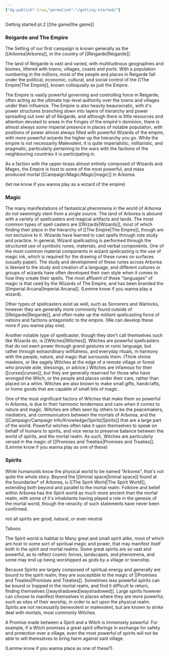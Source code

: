 ```yaml
---
{"dg-publish":true,"permalink":"/getting-started/"}
---
```



Getting started pt.2 [[the game\|the game]]

### Reigarde and The Empire

The Setting of our first campaign is known generally as the [[Arborea\|Arborea]], in the country of [[Reigarde\|Reigarde]]. 

The land of Reigarde is vast and varied, with multitudinous geographies and biomes, littered with towns, villages, coasts and ports. With a population numbering in the millions, most of the people and places in Reigarde fall under the political, economic, cultural, and social control of the [[The Empire\|The Empire]], known colloquially as just the Empire. 

The Empire is vastly powerful governing and controlling force in Reigarde, often acting as the ultimate top-level authority over the towns and villages under their influence. The Empire is also heavily beaurocratic, with it's power structures branching down into layers of hierarchy and power spreading out over all of Reigarde, and although there is little resources and attention devoted to areas in the fringes of the empire's dominion, there is almost always *some* imperial presence in places of notable population, with positions of power almost always filled with powerful Wizards of the empire, with more powerful wizards the higher up the hierarchy you go. While the empire is not necessarily Malevolent, it is quite imperialistic, militaristic, and pragmatic, particularly pertaining to the wars with the factions of the neighbouring countries it is participating in. 

As a faction with the upper-brass almost entirely composed of Wizards and Mages, the Empire is host to some of the most powerful, and mass produced mortal [[Campaign/Magic/Magic\|magic]] in Arborea. 

(let me know if you wanna play as a wizard of the empire)

### Magic

The many manifestations of fantastical phenomena in the world of Arborea do not seemingly stem from a single source. The land of Arborea is abound with a variety of spellcasters and magical artifacts and lands. The most common types of spell casters are [[Wizards\|Wizards]], most of which finding their place in the hierarchy of [[The Empire\|The Empire]], though are not exclusive to it. Wizards have learned to cast spells through rote study and practice. In general, Wizard spellcasting is performed through the structured use of symbolic runes, materials, and verbal components. One of the most common material components in wizard spellcasting is the use of magic ink, which is required for the drawing of these runes on surfaces (usually paper). The study and development of these runes across Arborea is likened to the study and creation of a language, and different cultures or groups of wizards have often developed their own style when it comes to how they create their spells. The most affluent of these "languages" of magic is that used by the Wizards of The Empire, and has been branded the [[Imperial Arcana\|Imperial Arcana]].  (Lemme know if you wanna play a wizard).

Other types of spellcasters exist as well, such as Sorcerers and Warlocks, however they are generally more commonly found outside of [[Reigarde\|Reigarde]], and often make up the militant spellcasting force of nations and factions antagonistic to the empire. (We can develop these more if you wanna play one).

Another notable type of spellcaster, though they don't call themselves such like Wizards do, is [[Witches\|Witches]]. Witches are powerful spellcasters that do not exert power through grand gestures or runic language, but rather through extraordinary willfulness, and everyday rituals, in harmony with the people, nature, and magic that surrounds them. (Think shrine maidens, or like sagely Witches at the edge of a remote village or forest who provide aide, blessings, or advice.) Witches are infamous for their [[curses\|curses]], but they are generally reserved for those who have wronged the Witch, or the people and places under their care, rather than placed on a whim. Witches are also known to make small gifts, handcrafts, or home goods that are capable of small bits of magic.

One of the most significant factors of Witches that make them so powerful in Arborea, is due to their harmonic tenderness and care when it comes to nature and magic. Witches are often seen by others to be the peacemakers, mediators, and communicators between the mortals of Arborea, and the [[Campaign/Campaign Info/Knowledge/Spirits\|Spirits]] that are a large part of the world. Powerful witches often take it upon themselves to speak on behalf of humans to spirits, and vice versa to preserve balance between the world of spirits, and the mortal realm.  As such, Witches are particularly versed in the magic of [[Promises and Treaties\|Promises and Treaties]].  (Lemme know if you wanna play as one of these)
### Spirits

While humanoids know the physical world to be named "Arborea", that's not quite the whole story. Beyond the [[liminal space\|liminal space]] found at the boundaries* of Arborea, is [[The Spirit World\|The Spirit World]], extending both beyond and parallel to the mortal realm. Folklore and belief within Arborea has the Spirit world as much more ancient than the mortal realm, with some of it's inhabitants having played a role in the genesis of the mortal world, though the veracity of such statements have never been confirmed. 

not all spirits are good, natural, or even neutral

Taboos

The Spirit world is habitat to Many great and small spirit alike, most of which are host to some sort of spiritual magic and power, that may manifest itself both in the spirit and mortal realms. 
Some great spirits are so vast and powerful, as to reflect cosmic forces, landscapes, and phenomena, and some may end up being worshipped as gods by a village or township. 

Because Spirits are largely composed of spiritual energy and generally are bound to the spirit realm, they are susceptible to the magic of [[Promises and Treaties\|Promises and Treaties]]. Sometimes less powerful spirits can be bound or trapped in the mortal realm, and find it difficult to return, finding themselves [[wayshadowed\|wayshadowed]]. Large spirits however can choose to manifest themselves in places where they are more powerful, such as sites of their worship, in order to act upon the physical realm. Spirits are not necessarily benevolent or malevolent, but are known to strike deal with mortals, most commonly Witches. 

A Promise made between a Spirit and a Witch is immensely powerful. For example, if a Witch promises a great spirit offerings in exchange for safety and protection over a village, even the most powerful of spirits will not be able to will themselves to bring harm against said village. 

(Lemme know if you wanna place as one of these?). 
